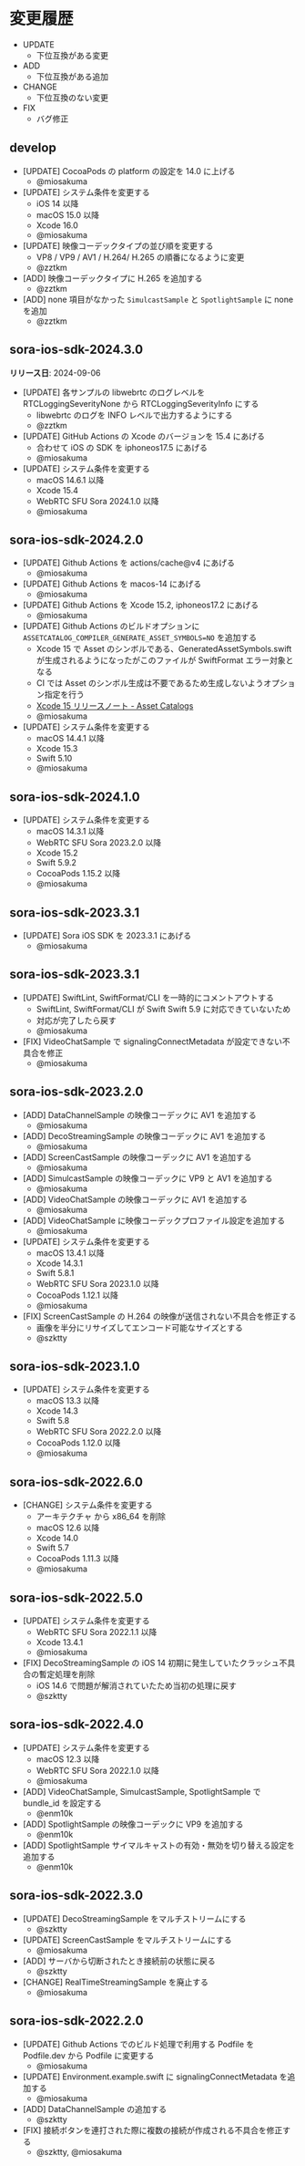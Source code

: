 # 変更履歴

- UPDATE
  - 下位互換がある変更
- ADD
  - 下位互換がある追加
- CHANGE
  - 下位互換のない変更
- FIX
  - バグ修正

## develop

- [UPDATE] CocoaPods の platform の設定を 14.0 に上げる
  - @miosakuma
- [UPDATE] システム条件を変更する
  - iOS 14 以降
  - macOS 15.0 以降
  - Xcode 16.0
  - @miosakuma
- [UPDATE] 映像コーデックタイプの並び順を変更する
  - VP8 / VP9 / AV1 / H.264/ H.265 の順番になるように変更
  - @zztkm
- [ADD] 映像コーデックタイプに H.265 を追加する
  - @zztkm
- [ADD] none 項目がなかった `SimulcastSample` と `SpotlightSample` に none を追加
  - @zztkm

## sora-ios-sdk-2024.3.0

**リリース日**: 2024-09-06

- [UPDATE] 各サンプルの libwebrtc のログレベルを RTCLoggingSeverityNone から RTCLoggingSeverityInfo にする
  - libwebrtc のログを INFO レベルで出力するようにする
  - @zztkm
- [UPDATE] GitHub Actions の Xcode のバージョンを 15.4 にあげる
  - 合わせて iOS の SDK を iphoneos17.5 にあげる
  - @miosakuma
- [UPDATE] システム条件を変更する
  - macOS 14.6.1 以降
  - Xcode 15.4
  - WebRTC SFU Sora 2024.1.0 以降
  - @miosakuma

## sora-ios-sdk-2024.2.0

- [UPDATE] Github Actions を actions/cache@v4 にあげる
  - @miosakuma
- [UPDATE] Github Actions を macos-14  にあげる
  - @miosakuma
- [UPDATE] Github Actions を Xcode 15.2, iphoneos17.2 にあげる
  - @miosakuma
- [UPDATE] Github Actions のビルドオプションに `ASSETCATALOG_COMPILER_GENERATE_ASSET_SYMBOLS=NO` を追加する
  - Xcode 15 で Asset のシンボルである、GeneratedAssetSymbols.swift が生成されるようになったがこのファイルが SwiftFormat エラー対象となる
  - CI では Asset のシンボル生成は不要であるため生成しないようオプション指定を行う
  - [Xcode 15 リリースノート - Asset Catalogs](https://developer.apple.com/documentation/xcode-release-notes/xcode-15-release-notes#Asset-Catalogs)
  - @miosakuma
- [UPDATE] システム条件を変更する
  - macOS 14.4.1 以降
  - Xcode 15.3
  - Swift 5.10
  - @miosakuma

## sora-ios-sdk-2024.1.0

- [UPDATE] システム条件を変更する
  - macOS 14.3.1 以降
  - WebRTC SFU Sora 2023.2.0 以降
  - Xcode 15.2
  - Swift 5.9.2
  - CocoaPods 1.15.2 以降
  - @miosakuma

## sora-ios-sdk-2023.3.1

- [UPDATE] Sora iOS SDK を 2023.3.1 にあげる
  - @miosakuma

## sora-ios-sdk-2023.3.1

- [UPDATE] SwiftLint, SwiftFormat/CLI を一時的にコメントアウトする
  - SwiftLint, SwiftFormat/CLI が Swift Swift 5.9 に対応できていないため
  - 対応が完了したら戻す
  - @miosakuma
- [FIX] VideoChatSample で signalingConnectMetadata が設定できない不具合を修正
  - @miosakuma

## sora-ios-sdk-2023.2.0

- [ADD] DataChannelSample の映像コーデックに AV1 を追加する
  - @miosakuma
- [ADD] DecoStreamingSample の映像コーデックに AV1 を追加する
  - @miosakuma
- [ADD] ScreenCastSample の映像コーデックに AV1 を追加する
  - @miosakuma
- [ADD] SimulcastSample の映像コーデックに VP9 と AV1 を追加する
  - @miosakuma
- [ADD] VideoChatSample の映像コーデックに AV1 を追加する
  - @miosakuma
- [ADD] VideoChatSample に映像コーデックプロファイル設定を追加する
  - @miosakuma
- [UPDATE] システム条件を変更する
  - macOS 13.4.1 以降
  - Xcode 14.3.1
  - Swift 5.8.1
  - WebRTC SFU Sora 2023.1.0 以降
  - CocoaPods 1.12.1 以降
  - @miosakuma
- [FIX] ScreenCastSample の H.264 の映像が送信されない不具合を修正する
  - 画像を半分にリサイズしてエンコード可能なサイズとする
  - @szktty

## sora-ios-sdk-2023.1.0

- [UPDATE] システム条件を変更する
  - macOS 13.3 以降
  - Xcode 14.3
  - Swift 5.8
  - WebRTC SFU Sora 2022.2.0 以降
  - CocoaPods 1.12.0 以降
  - @miosakuma

## sora-ios-sdk-2022.6.0

- [CHANGE] システム条件を変更する
  - アーキテクチャ から x86_64 を削除
  - macOS 12.6 以降
  - Xcode 14.0
  - Swift 5.7
  - CocoaPods 1.11.3 以降
  - @miosakuma

## sora-ios-sdk-2022.5.0

- [UPDATE] システム条件を変更する
  - WebRTC SFU Sora 2022.1.1 以降
  - Xcode 13.4.1
  - @miosakuma
- [FIX] DecoStreamingSample の iOS 14 初期に発生していたクラッシュ不具合の暫定処理を削除
  - iOS 14.6 で問題が解消されていたため当初の処理に戻す
  - @szktty

## sora-ios-sdk-2022.4.0

- [UPDATE] システム条件を変更する
  - macOS 12.3 以降
  - WebRTC SFU Sora 2022.1.0 以降
  - @miosakuma
- [ADD] VideoChatSample, SimulcastSample, SpotlightSample で bundle_id を設定する
  - @enm10k
- [ADD] SpotlightSample の映像コーデックに VP9 を追加する
  - @enm10k
- [ADD] SpotlightSample サイマルキャストの有効・無効を切り替える設定を追加する
  - @enm10k

## sora-ios-sdk-2022.3.0

- [UPDATE] DecoStreamingSample をマルチストリームにする
  - @szktty
- [UPDATE] ScreenCastSample をマルチストリームにする
  - @miosakuma
- [ADD] サーバから切断されたとき接続前の状態に戻る
  - @szktty
- [CHANGE] RealTimeStreamingSample を廃止する
  - @miosakuma

## sora-ios-sdk-2022.2.0

- [UPDATE] Github Actions でのビルド処理で利用する Podfile を Podfile.dev から Podfile に変更する
  - @miosakuma
- [UPDATE] Environment.example.swift に signalingConnectMetadata を追加する
  - @miosakuma
- [ADD] DataChannelSample の追加する
  - @szktty
- [FIX] 接続ボタンを連打された際に複数の接続が作成される不具合を修正する
  - @szktty, @miosakuma
